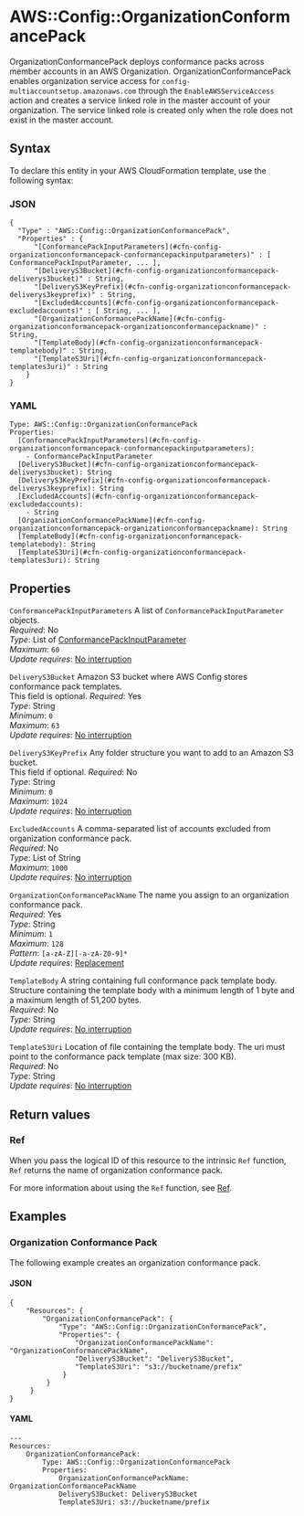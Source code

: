 # AWS::Config::OrganizationConformancePack<a name="aws-resource-config-organizationconformancepack"></a>

OrganizationConformancePack deploys conformance packs across member accounts in an AWS Organization\. OrganizationConformancePack enables organization service access for `config-multiaccountsetup.amazonaws.com` through the `EnableAWSServiceAccess` action and creates a service linked role in the master account of your organization\. The service linked role is created only when the role does not exist in the master account\.

## Syntax<a name="aws-resource-config-organizationconformancepack-syntax"></a>

To declare this entity in your AWS CloudFormation template, use the following syntax:

### JSON<a name="aws-resource-config-organizationconformancepack-syntax.json"></a>

```
{
  "Type" : "AWS::Config::OrganizationConformancePack",
  "Properties" : {
      "[ConformancePackInputParameters](#cfn-config-organizationconformancepack-conformancepackinputparameters)" : [ ConformancePackInputParameter, ... ],
      "[DeliveryS3Bucket](#cfn-config-organizationconformancepack-deliverys3bucket)" : String,
      "[DeliveryS3KeyPrefix](#cfn-config-organizationconformancepack-deliverys3keyprefix)" : String,
      "[ExcludedAccounts](#cfn-config-organizationconformancepack-excludedaccounts)" : [ String, ... ],
      "[OrganizationConformancePackName](#cfn-config-organizationconformancepack-organizationconformancepackname)" : String,
      "[TemplateBody](#cfn-config-organizationconformancepack-templatebody)" : String,
      "[TemplateS3Uri](#cfn-config-organizationconformancepack-templates3uri)" : String
    }
}
```

### YAML<a name="aws-resource-config-organizationconformancepack-syntax.yaml"></a>

```
Type: AWS::Config::OrganizationConformancePack
Properties: 
  [ConformancePackInputParameters](#cfn-config-organizationconformancepack-conformancepackinputparameters): 
    - ConformancePackInputParameter
  [DeliveryS3Bucket](#cfn-config-organizationconformancepack-deliverys3bucket): String
  [DeliveryS3KeyPrefix](#cfn-config-organizationconformancepack-deliverys3keyprefix): String
  [ExcludedAccounts](#cfn-config-organizationconformancepack-excludedaccounts): 
    - String
  [OrganizationConformancePackName](#cfn-config-organizationconformancepack-organizationconformancepackname): String
  [TemplateBody](#cfn-config-organizationconformancepack-templatebody): String
  [TemplateS3Uri](#cfn-config-organizationconformancepack-templates3uri): String
```

## Properties<a name="aws-resource-config-organizationconformancepack-properties"></a>

`ConformancePackInputParameters`  <a name="cfn-config-organizationconformancepack-conformancepackinputparameters"></a>
A list of `ConformancePackInputParameter` objects\.  
*Required*: No  
*Type*: List of [ConformancePackInputParameter](aws-properties-config-organizationconformancepack-conformancepackinputparameter.md)  
*Maximum*: `60`  
*Update requires*: [No interruption](https://docs.aws.amazon.com/AWSCloudFormation/latest/UserGuide/using-cfn-updating-stacks-update-behaviors.html#update-no-interrupt)

`DeliveryS3Bucket`  <a name="cfn-config-organizationconformancepack-deliverys3bucket"></a>
Amazon S3 bucket where AWS Config stores conformance pack templates\.   
This field is optional\.
*Required*: Yes  
*Type*: String  
*Minimum*: `0`  
*Maximum*: `63`  
*Update requires*: [No interruption](https://docs.aws.amazon.com/AWSCloudFormation/latest/UserGuide/using-cfn-updating-stacks-update-behaviors.html#update-no-interrupt)

`DeliveryS3KeyPrefix`  <a name="cfn-config-organizationconformancepack-deliverys3keyprefix"></a>
Any folder structure you want to add to an Amazon S3 bucket\.  
This field if optional\.
*Required*: No  
*Type*: String  
*Minimum*: `0`  
*Maximum*: `1024`  
*Update requires*: [No interruption](https://docs.aws.amazon.com/AWSCloudFormation/latest/UserGuide/using-cfn-updating-stacks-update-behaviors.html#update-no-interrupt)

`ExcludedAccounts`  <a name="cfn-config-organizationconformancepack-excludedaccounts"></a>
A comma\-separated list of accounts excluded from organization conformance pack\.  
*Required*: No  
*Type*: List of String  
*Maximum*: `1000`  
*Update requires*: [No interruption](https://docs.aws.amazon.com/AWSCloudFormation/latest/UserGuide/using-cfn-updating-stacks-update-behaviors.html#update-no-interrupt)

`OrganizationConformancePackName`  <a name="cfn-config-organizationconformancepack-organizationconformancepackname"></a>
The name you assign to an organization conformance pack\.  
*Required*: Yes  
*Type*: String  
*Minimum*: `1`  
*Maximum*: `128`  
*Pattern*: `[a-zA-Z][-a-zA-Z0-9]*`  
*Update requires*: [Replacement](https://docs.aws.amazon.com/AWSCloudFormation/latest/UserGuide/using-cfn-updating-stacks-update-behaviors.html#update-replacement)

`TemplateBody`  <a name="cfn-config-organizationconformancepack-templatebody"></a>
A string containing full conformance pack template body\. Structure containing the template body with a minimum length of 1 byte and a maximum length of 51,200 bytes\.  
*Required*: No  
*Type*: String  
*Update requires*: [No interruption](https://docs.aws.amazon.com/AWSCloudFormation/latest/UserGuide/using-cfn-updating-stacks-update-behaviors.html#update-no-interrupt)

`TemplateS3Uri`  <a name="cfn-config-organizationconformancepack-templates3uri"></a>
Location of file containing the template body\. The uri must point to the conformance pack template \(max size: 300 KB\)\.  
*Required*: No  
*Type*: String  
*Update requires*: [No interruption](https://docs.aws.amazon.com/AWSCloudFormation/latest/UserGuide/using-cfn-updating-stacks-update-behaviors.html#update-no-interrupt)

## Return values<a name="aws-resource-config-organizationconformancepack-return-values"></a>

### Ref<a name="aws-resource-config-organizationconformancepack-return-values-ref"></a>

 When you pass the logical ID of this resource to the intrinsic `Ref` function, `Ref` returns the name of organization conformance pack\.

For more information about using the `Ref` function, see [Ref](https://docs.aws.amazon.com/AWSCloudFormation/latest/UserGuide/intrinsic-function-reference-ref.html)\.

## Examples<a name="aws-resource-config-organizationconformancepack--examples"></a>

### Organization Conformance Pack<a name="aws-resource-config-organizationconformancepack--examples--Organization_Conformance_Pack"></a>

The following example creates an organization conformance pack\.

#### JSON<a name="aws-resource-config-organizationconformancepack--examples--Organization_Conformance_Pack--json"></a>

```
{
    "Resources": {
        "OrganizationConformancePack": {
            "Type": "AWS::Config::OrganizationConformancePack",
            "Properties": {
                "OrganizationConformancePackName": "OrganizationConformancePackName",
                "DeliveryS3Bucket": "DeliveryS3Bucket",
                "TemplateS3Uri": "s3://bucketname/prefix"
             }
         }
     }
}
```

#### YAML<a name="aws-resource-config-organizationconformancepack--examples--Organization_Conformance_Pack--yaml"></a>

```
---
Resources:
    OrganizationConformancePack:
        Type: AWS::Config::OrganizationConformancePack
        Properties:
            OrganizationConformancePackName: OrganizationConformancePackName
            DeliveryS3Bucket: DeliveryS3Bucket
            TemplateS3Uri: s3://bucketname/prefix
```